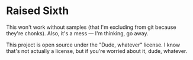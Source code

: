 # Raised Sixth

This won't work without samples (that I'm excluding from git because they're chonks). Also, it's a mess — I'm thinking, go away.

This project is open source under the "Dude, whatever" license. I know that's not actually a license, but if you're worried about it, dude, whatever.
